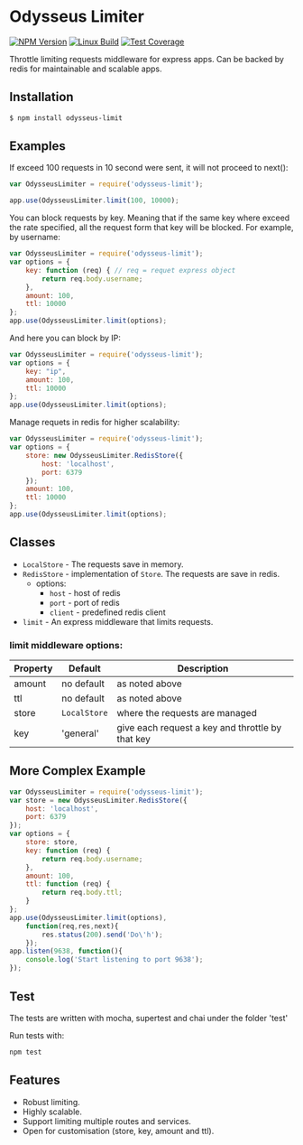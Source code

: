 # Odysseus Limiter

  [![NPM Version][npm-image]][npm-url]
  [![Linux Build][travis-image]][travis-url]
  [![Test Coverage][coveralls-image]][coveralls-url]

Throttle limiting requests middleware for express apps.
Can be backed by redis for maintainable and scalable apps.

## Installation
```bash
$ npm install odysseus-limit
```

## Examples

If exceed 100 requests in 10 second were sent, it will not proceed to next():
```js
var OdysseusLimiter = require('odysseus-limit');

app.use(OdysseusLimiter.limit(100, 10000);
```

You can block requests by key. Meaning that if the same key where exceed the rate specified, all the request form that key will be blocked. For example, by username:
```js
var OdysseusLimiter = require('odysseus-limit');
var options = {
    key: function (req) { // req = requet express object
        return req.body.username;
    },
    amount: 100,
    ttl: 10000
};
app.use(OdysseusLimiter.limit(options);
```

And here you can block by IP:
```js
var OdysseusLimiter = require('odysseus-limit');
var options = {
    key: "ip",
    amount: 100,
    ttl: 10000
};
app.use(OdysseusLimiter.limit(options);
```

Manage requets in redis for higher scalability:
```js
var OdysseusLimiter = require('odysseus-limit');
var options = {
    store: new OdysseusLimiter.RedisStore({
        host: 'localhost',
        port: 6379
    });
    amount: 100,
    ttl: 10000
};
app.use(OdysseusLimiter.limit(options);
```

## Classes
* ``LocalStore`` - The requests save in memory.
* ``RedisStore`` - implementation of ``Store``. The requests are save in redis.
    * options:
        * ``host`` - host of redis
        * ``port`` - port of redis
        * ``client`` - predefined redis client
* ``limit`` - An express middleware that limits requests.

### limit middleware options:

| Property  | Default   | Description |
|-----------|-----------|-------------|
| amount      | no default | as noted above |
| ttl      | no default | as noted above |
| store      | ``LocalStore`` | where the requests are managed |
| key      | 'general' | give each request a key and throttle by that key |


## More Complex Example
```js
var OdysseusLimiter = require('odysseus-limit');
var store = new OdysseusLimiter.RedisStore({
    host: 'localhost',
    port: 6379
});
var options = {
    store: store,
    key: function (req) {
        return req.body.username;
    },
    amount: 100,
    ttl: function (req) {
        return req.body.ttl;
    }
};
app.use(OdysseusLimiter.limit(options),
    function(req,res,next){
        res.status(200).send('Do\'h');
    });
app.listen(9638, function(){
    console.log('Start listening to port 9638');
});
```

## Test
The tests are written with mocha, supertest and chai under the folder 'test'

Run tests with:
```bash
npm test
```


## Features
* Robust limiting.
* Highly scalable.
* Support limiting multiple routes and services.
* Open for customisation (store, key, amount and ttl).


[npm-image]: https://img.shields.io/npm/v/odysseus-limit.svg
[npm-url]: https://npmjs.org/package/odysseus-limit
[travis-image]: https://img.shields.io/travis/lstrichashl/odysseus-limit/master.svg
[travis-url]: https://travis-ci.org/lstrichashl/odysseus-limit
[coveralls-image]: https://img.shields.io/coveralls/lstrichashl/odysseus-limit/master.svg
[coveralls-url]: https://coveralls.io/r/lstrichashl/odysseus-limit?branch=master
